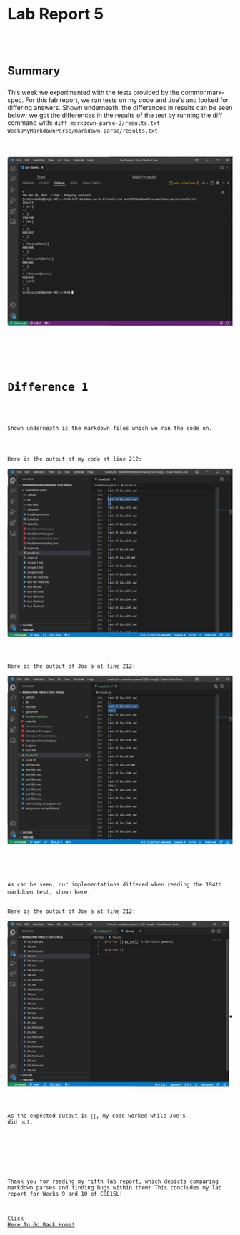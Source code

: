 <h1 style="font-size:35px;">Lab Report 5</h1>
<br>
<br>

<h3 style="font-size:25px;">Summary</h3>
This week we experimented with the tests provided by the commonmark-spec. For this lab report, we ran tests on my code and Joe's and looked for differing answers. Shown underneath, the differences in results can be seen below; we got the differences in the results of the test by running the diff command with: <code>diff markdown-parse-2/results.txt Week9MyMarkdownParse/markdown-parse/results.txt

<br>
<img src="DifferentResults.png">
<br>
<br>

<h3 style="font-size:25px;">Difference 1</h3>

Shown underneath is the markdown files which we ran the code on.
<br>

Here is the output of my code at line 212:
<br>
<img src="My194.png">
<br>
  
Here is the output of Joe's at line 212:
<br>
<img src="His194.png">
<br>

<br>
As can be seen, our implementations differed when reading the 194th markdown test, shown here: 
 

Here is the output of Joe's at line 212:
<br>
<img src="194.png">
<br>

  As the expected output is <code>[]</code>, my code worked while Joe's did not.
<br>
<br>
<br>


  
<br>

Thank you for reading my fifth lab report, which depicts comparing markdown parses and finding bugs within them! This concludes my lab report for Weeks 9 and 10 of CSE15L! 

<a href="https://lasteternity.github.io/cse15l-lab-reports/">Click Here To Go Back Home!</a>

